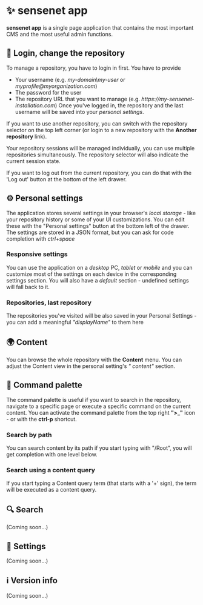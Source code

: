 # ✨ sensenet app

**sensenet app** is a single page application that contains the most important CMS and the most useful admin functions.

## 🔑 Login, change the repository

To manage a repository, you have to login in first. You have to provide

- Your username (e.g. _my-domain\\my-user_ or _myprofile@myorganization.com_)
- The password for the user
- The repository URL that you want to manage (e.g. _https://my-sensenet-installation.com_)
  Once you've logged in, the repository and the last username will be saved into your _personal settings_.

If you want to use another repository, you can switch with the repository selector on the top left corner (or login to a new repository with the **Another repository** link).

Your repository sessions will be managed individually, you can use multiple repositories simultaneously. The repository selector will also indicate the current session state.

If you want to log out from the current repository, you can do that with the 'Log out' button at the bottom of the left drawer.

## ⚙ Personal settings

The application stores several settings in your browser's _local storage_ - like your repository history or some of your UI customizations.
You can edit these with the "Personal settings" button at the bottom left of the drawer. The settings are stored in a JSON format, but you can ask for code completion with _ctrl+space_

### Responsive settings

You can use the application on a _desktop_ PC, _tablet_ or _mobile_ and you can customize most of the settings on each device in the corresponding settings section. You will also have a _default_ section - undefined settings will fall back to it.

### Repositories, last repository

The repositories you've visited will be also saved in your Personal Settings - you can add a meaningful _"displayName"_ to them here

## 🌍 Content

You can browse the whole repository with the **Content** menu.
You can adjust the Content view in the personal setting's _" content"_ section.

## 🌈 Command palette

The command palette is useful if you want to search in the repository, navigate to a specific page or execute a specific command on the current content.
You can activate the command palette from the top right **">\_"** icon - or with the **ctrl-p** shortcut.

### Search by path

You can search content by its path if you start typing with "/Root", you will get completion with one level below.

### Search using a content query

If you start typing a Content query term (that starts with a '+' sign), the term will be executed as a content query.

## 🔍 Search

(Coming soon...)

## 🔧 Settings

(Coming soon...)

## ℹ Version info

(Coming soon...)

